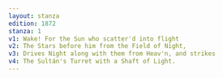 ```yaml
---
layout: stanza
edition: 1872
stanza: 1
v1: Wake! For the Sun who scatter'd into flight
v2: The Stars before him from the Field of Night,
v3: Drives Night along with them from Heav'n, and strikes
v4: The Sultán's Turret with a Shaft of Light.
---
```

